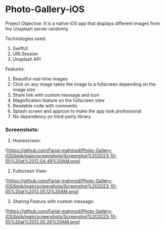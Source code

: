 # Photo-Gallery-iOS

Project Objective: It is a native iOS app that displays different images from the Unsplash server randomly.

Technologies used:
1. SwiftUI
2. URLSession
3. Unsplash API

Features:
1. Beautiful real-time images
2. Click on any image takes the image to a fullscreen depending on the image size
3. Share link with custom message and icon
4. Magnification feature on the fullscreen view
5. Readable code with comments
6. Splash screen and appicon to make the app look professional
7. No dependency on third-party library

### Screenshots:

1. Homescreen:

![https://github.com/Farial-mahmod/Photo-Gallery-iOS/blob/main/screenshots/Screenshot%202023-10-05%20at%2012.04.49%20AM.png]

2. Fullscreen View:

![https://github.com/Farial-mahmod/Photo-Gallery-iOS/blob/main/screenshots/Screenshot%202023-10-05%20at%2012.05.12%20AM.png]

3. Sharing Feature with custom message:

![https://github.com/Farial-mahmod/Photo-Gallery-iOS/blob/main/screenshots/Screenshot%202023-10-05%20at%2012.05.26%20AM.png]

